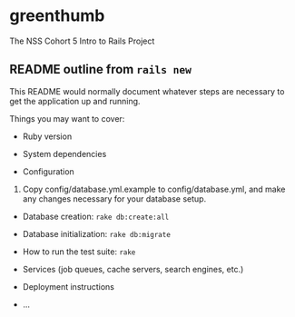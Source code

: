greenthumb
==========

The NSS Cohort 5 Intro to Rails Project


## README outline from `rails new`

This README would normally document whatever steps are necessary to get the
application up and running.

Things you may want to cover:

* Ruby version

* System dependencies

* Configuration

1. Copy config/database.yml.example to config/database.yml, and make any changes necessary for your database setup.

* Database creation: `rake db:create:all`

* Database initialization: `rake db:migrate`

* How to run the test suite: `rake`

* Services (job queues, cache servers, search engines, etc.)

* Deployment instructions

* ...
